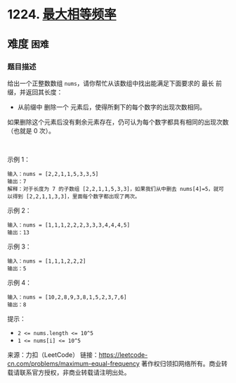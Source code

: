 # 1224. [最大相等频率](https://leetcode-cn.com/problems/maximum-equal-frequency/)  
<font size=5> 难度 `困难` </font>
---

### 题目描述

给出一个正整数数组 `nums`，请你帮忙从该数组中找出能满足下面要求的 最长 前缀，并返回其长度：

* 从前缀中 删除一个 元素后，使得所剩下的每个数字的出现次数相同。  

如果删除这个元素后没有剩余元素存在，仍可认为每个数字都具有相同的出现次数（也就是 0 次）。

 

示例 1：
```
输入：nums = [2,2,1,1,5,3,3,5]
输出：7
解释：对于长度为 7 的子数组 [2,2,1,1,5,3,3]，如果我们从中删去 nums[4]=5，就可以得到 [2,2,1,1,3,3]，里面每个数字都出现了两次。
```
示例 2：
```
输入：nums = [1,1,1,2,2,2,3,3,3,4,4,4,5]
输出：13
```
示例 3：
```
输入：nums = [1,1,1,2,2,2]
输出：5
```
示例 4：
```
输入：nums = [10,2,8,9,3,8,1,5,2,3,7,6]
输出：8
```

提示：

* `2 <= nums.length <= 10^5`
* `1 <= nums[i] <= 10^5`


来源：力扣（LeetCode）
链接：https://leetcode-cn.com/problems/maximum-equal-frequency
著作权归领扣网络所有。商业转载请联系官方授权，非商业转载请注明出处。
